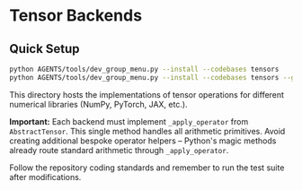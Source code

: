 # Tensor Backends

## Quick Setup

```bash
python AGENTS/tools/dev_group_menu.py --install --codebases tensors
python AGENTS/tools/dev_group_menu.py --install --codebases tensors --groups tensors:jax,ctensor,torch,numpy,dev
```

This directory hosts the implementations of tensor operations for different numerical libraries (NumPy, PyTorch, JAX, etc.).

**Important:** Each backend must implement `_apply_operator` from `AbstractTensor`. This single method handles all arithmetic primitives. Avoid creating additional bespoke operator helpers – Python's magic methods already route standard arithmetic through `_apply_operator`.

Follow the repository coding standards and remember to run the test suite after modifications.
